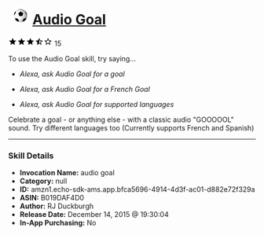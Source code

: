 # &nbsp;<img src="skill_icon" alt="Audio Goal icon" width="36"> [Audio Goal](http://alexa.amazon.com/#skills/amzn1.echo-sdk-ams.app.bfca5696-4914-4d3f-ac01-d882e72f329a)
![3.4 stars](../../images/ic_star_black_18dp_1x.png)![3.4 stars](../../images/ic_star_black_18dp_1x.png)![3.4 stars](../../images/ic_star_black_18dp_1x.png)![3.4 stars](../../images/ic_star_half_black_18dp_1x.png)![3.4 stars](../../images/ic_star_border_black_18dp_1x.png) 15

To use the Audio Goal skill, try saying...

* *Alexa, ask Audio Goal for a goal*

* *Alexa, ask Audio Goal for a French Goal*

* *Alexa, ask Audio Goal for supported languages*

Celebrate a goal - or anything else - with a classic audio "GOOOOOL" sound.  Try different languages too (Currently supports French and Spanish)

***

### Skill Details

* **Invocation Name:** audio goal
* **Category:** null
* **ID:** amzn1.echo-sdk-ams.app.bfca5696-4914-4d3f-ac01-d882e72f329a
* **ASIN:** B019DAF4D0
* **Author:** RJ Duckburgh
* **Release Date:** December 14, 2015 @ 19:30:04
* **In-App Purchasing:** No
